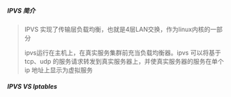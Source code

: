 ##### IPVS 简介

>   IPVS 实现了传输层负载均衡，也就是4层LAN交换，作为linux内核的一部分
>
>   ipvs运行在主机上，在真实服务集群前充当负载均衡器。ipvs 可以将基于 tcp、udp 的服务请求转发到真实服务器上，并使真实服务器的服务在单个 ip 地址上显示为虚拟服务





##### IPVS VS Iptables